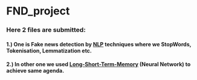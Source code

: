 # FND_project
### Here 2 files are submitted: 
#### 1.) One is Fake news detection by [NLP](https://github.com/Puranshu/FND_project/blob/main/FND_project_code.ipynb) techniques where we StopWords, Tokenisation, Lemmatization etc.
#### 2.) In other one we used [Long-Short-Term-Memory](https://github.com/Puranshu/FND_project/blob/main/FN_LSTM_code.ipynb) (Neural Network) to achieve same agenda.
